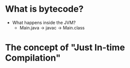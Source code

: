 # What is bytecode?
- What happens inside the JVM?
    - Main.java -> javac -> Main.class

# The concept of "Just In-time Compilation"